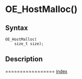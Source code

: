 # OE_HostMalloc()



## Syntax

    OE_HostMalloc(
        size_t size);
## Description 

=================
[index](index.md)

